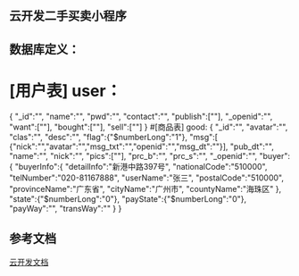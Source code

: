 ## 云开发二手买卖小程序
## 数据库定义：
# [用户表] user：
{
  "_id":"",
  "name":"",
  "pwd":"",
  "contact":"",
  "publish":[""],
  "_openid":"",
  "want":[""],
  "bought":[""],
  "sell":[""]
}
#[商品表] good:
{
  "_id":"",
  "avatar":"",
  "clas":"",
  "desc":"",
  "flag":{"$numberLong":"1"},
  "msg":[
    {"nick":"","avatar":"","msg_txt":"","openid":"","msg_dt":""}],
  "pub_dt":"",
  "name":"",
  "nick":"",
  "pics":[""],
  "prc_b":"",
  "prc_s":"",
  "_openid":"",
  "buyer":{
    "buyerInfo":{
        "detailInfo":"新港中路397号",
        "nationalCode":"510000",
        "telNumber":"020-81167888",
        "userName":"张三",
        "postalCode":"510000",
        "provinceName":"广东省",
        "cityName":"广州市",
        "countyName":"海珠区"
     },
    "state":{"$numberLong":"0"},
    "payState":{"$numberLong":"0"},
    "payWay":"",
    "transWay":""
  }
}

## 参考文档
[云开发文档](https://developers.weixin.qq.com/miniprogram/dev/wxcloud/basis/getting-started.html)

